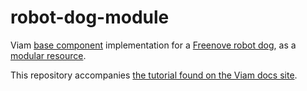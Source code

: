 # robot-dog-module
Viam [base component](https://docs.viam.com/components/base/) implementation for a [Freenove robot dog](https://github.com/Freenove/Freenove_Robot_Dog_Kit_for_Raspberry_Pi), as a [modular resource](https://docs.viam.com/extend/modular-resources/).

This repository accompanies [the tutorial found on the Viam docs site](https://docs.viam.com/tutorials/custom-base-dog/).
